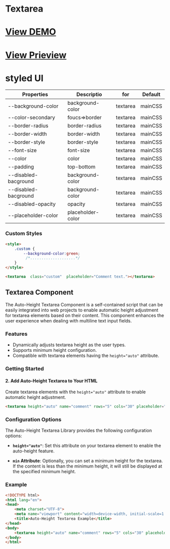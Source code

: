 # Textarea

# [View DEMO](https://koliboy.github.io/formui/docs/components/form/textarea.html)

# [View Prieview](https://koliboy.github.io/formui/docs/components/form/textarea.html)

# styled UI

| Properties | 	Descriptio | for | Default
|----------|----------|----------|---
| --background-color  | background-color | textarea | mainCSS
| --color-secondary  | foucs=>border | textarea | mainCSS
| --border-radius  | border-radius | textarea | mainCSS
| --border-width  | border-width | textarea | mainCSS
| --border-style  | border-style | textarea | mainCSS
| --font-size  | font-size | textarea | mainCSS
| --color  | color | textarea | mainCSS
| --padding  | top-bottom | textarea | mainCSS
| --disabled-bacground  | background-color | textarea | mainCSS
| --disabled-bacground  | background-color | textarea | mainCSS
| --disabled-opacity  | opacity | textarea | mainCSS
| --placeholder-color  | placeholder-color | textarea | mainCSS


### Custom Styles
```html
<style>
    .custom {
        --background-color:green;
         /*....................*/
    }
</style>

<textarea  class="custom"  placeholder="Comment text."></textarea>
```


## Textarea Component 

The Auto-Height Textarea Component is a self-contained script that can be easily integrated into web projects to enable automatic height adjustment for textarea elements based on their content. This component enhances the user experience when dealing with multiline text input fields.

### Features

- Dynamically adjusts textarea height as the user types.
- Supports minimum height configuration.
- Compatible with textarea elements having the `height="auto"` attribute.

### Getting Started




#### 2. Add Auto-Height Textarea to Your HTML

Create textarea elements with the `height="auto"` attribute to enable automatic height adjustment.

```html
<textarea height="auto" name="comment" rows="5" cols="30" placeholder="Type your comment here..."></textarea>
```

### Configuration Options

The Auto-Height Textarea Library provides the following configuration options:

- **`height="auto"`**: Set this attribute on your textarea element to enable the auto-height feature.

- **`min` Attribute**: Optionally, you can set a minimum height for the textarea. If the content is less than the minimum height, it will still be displayed at the specified minimum height.

### Example

```html
<!DOCTYPE html>
<html lang="en">
<head>
    <meta charset="UTF-8">
    <meta name="viewport" content="width=device-width, initial-scale=1.0">
    <title>Auto-Height Textarea Example</title>
</head>
<body>
    <textarea height="auto" name="comment" rows="5" cols="30" placeholder="Type your comment here..."></textarea>
</body>
</html>
```


